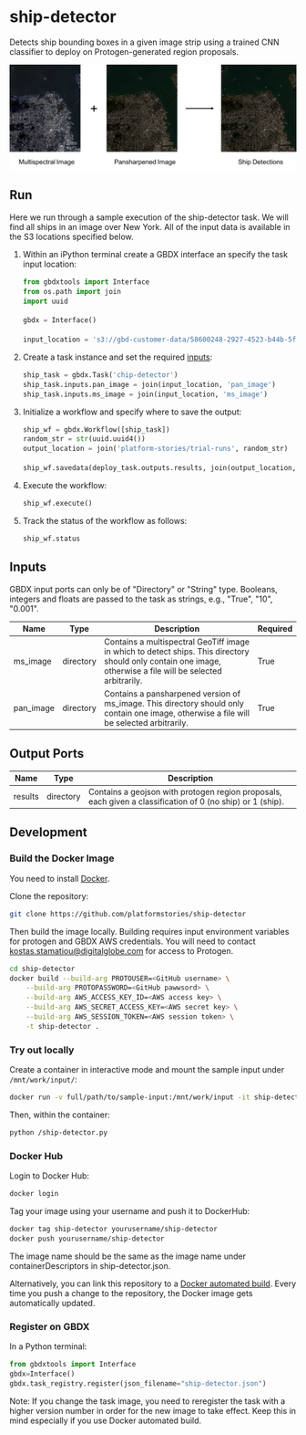 # ship-detector

Detects ship bounding boxes in a given image strip using a trained CNN classifier to deploy on Protogen-generated region proposals.

<img src='images/ship-detector.png' width=700>

## Run

Here we run through a sample execution of the ship-detector task. We will find all ships in an image over New York. All of the input data is available in the S3 locations specified below.


1. Within an iPython terminal create a GBDX interface an specify the task input location:  

    ```python
    from gbdxtools import Interface
    from os.path import join
    import uuid

    gbdx = Interface()

    input_location = 's3://gbd-customer-data/58600248-2927-4523-b44b-5fec3d278c09/platform-stories/ship-detector/'
    ```

2. Create a task instance and set the required [inputs](#inputs):  

    ```python
    ship_task = gbdx.Task('chip-detector')
    ship_task.inputs.pan_image = join(input_location, 'pan_image')
    ship_task.inputs.ms_image = join(input_location, 'ms_image')
    ```

3. Initialize a workflow and specify where to save the output:  

    ```python
    ship_wf = gbdx.Workflow([ship_task])
    random_str = str(uuid.uuid4())
    output_location = join('platform-stories/trial-runs', random_str)

    ship_wf.savedata(deploy_task.outputs.results, join(output_location, 'ship_detections'))
    ```

5. Execute the workflow:  

    ```python
    ship_wf.execute()
    ```

6. Track the status of the workflow as follows:

    ```python
    ship_wf.status
    ```


## Inputs

GBDX input ports can only be of "Directory" or "String" type. Booleans, integers and floats are passed to the task as strings, e.g., "True", "10", "0.001".

| Name  | Type | Description | Required |
|---|---|---|---|
| ms_image | directory | Contains a multispectral GeoTiff image in which to detect ships. This directory should only contain one image, otherwise a file will be selected arbitrarily. | True |
| pan_image | directory | Contains a pansharpened version of ms_image. This directory should only contain one image, otherwise a file will be selected arbitrarily. | True |

## Output Ports

| Name  | Type | Description |
|---|---|---|
| results | directory | Contains a geojson with protogen region proposals, each given a classification of 0 (no ship) or 1 (ship). |


## Development

### Build the Docker Image

You need to install [Docker](https://docs.docker.com/engine/installation).

Clone the repository:

```bash
git clone https://github.com/platformstories/ship-detector
```

Then build the image locally. Building requires input environment variables for protogen and GBDX AWS credentials. You will need to contact kostas.stamatiou@digitalglobe.com for access to Protogen.

```bash
cd ship-detector
docker build --build-arg PROTOUSER=<GitHub username> \
    --build-arg PROTOPASSWORD=<GitHub pawwsord> \
    --build-arg AWS_ACCESS_KEY_ID=<AWS access key> \
    --build-arg AWS_SECRET_ACCESS_KEY=<AWS secret key> \
    --build-arg AWS_SESSION_TOKEN=<AWS session token> \
    -t ship-detector .
```

### Try out locally

Create a container in interactive mode and mount the sample input under `/mnt/work/input/`:

```bash
docker run -v full/path/to/sample-input:/mnt/work/input -it ship-detector
```

Then, within the container:

```bash
python /ship-detector.py
```

### Docker Hub

Login to Docker Hub:

```bash
docker login
```

Tag your image using your username and push it to DockerHub:

```bash
docker tag ship-detector yourusername/ship-detector
docker push yourusername/ship-detector
```

The image name should be the same as the image name under containerDescriptors in ship-detector.json.

Alternatively, you can link this repository to a [Docker automated build](https://docs.docker.com/docker-hub/builds/). Every time you push a change to the repository, the Docker image gets automatically updated.
### Register on GBDX

In a Python terminal:
```python
from gbdxtools import Interface
gbdx=Interface()
gbdx.task_registry.register(json_filename="ship-detector.json")
```

Note: If you change the task image, you need to reregister the task with a higher version number in order for the new image to take effect. Keep this in mind especially if you use Docker automated build.

